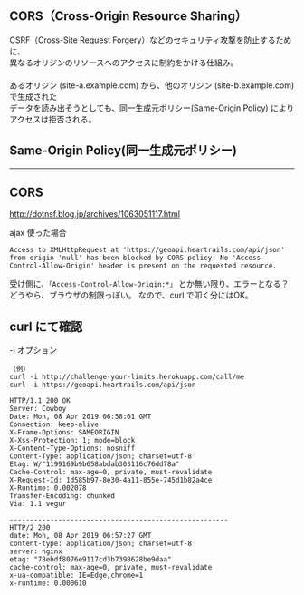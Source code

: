 ## CORS（Cross-Origin Resource Sharing）
CSRF（Cross-Site Request Forgery）などのセキュリティ攻撃を防止するために、  
異なるオリジンのリソースへのアクセスに制約をかける仕組み。  
　  
あるオリジン (site-a.example.com) から、他のオリジン (site-b.example.com) で生成された  
データを読み出そうとしても、同一生成元ポリシー(Same-Origin Policy) によりアクセスは拒否される。


## Same-Origin Policy(同一生成元ポリシー)

_________________________________________________________
## CORS
http://dotnsf.blog.jp/archives/1063051117.html  

ajax 使った場合
```
Access to XMLHttpRequest at 'https://geoapi.heartrails.com/api/json' from origin 'null' has been blocked by CORS policy: No 'Access-Control-Allow-Origin' header is present on the requested resource.
```

受け側に、```「Access-Control-Allow-Origin:*」``` とか無い限り、エラーとなる？
どうやら、ブラウザの制限っぽい。
なので、curl で叩く分にはOK。


## curl にて確認
-i オプション
```
（例）
curl -i http://challenge-your-limits.herokuapp.com/call/me
curl -i https://geoapi.heartrails.com/api/json
```
```
HTTP/1.1 200 OK
Server: Cowboy
Date: Mon, 08 Apr 2019 06:58:01 GMT
Connection: keep-alive
X-Frame-Options: SAMEORIGIN
X-Xss-Protection: 1; mode=block
X-Content-Type-Options: nosniff
Content-Type: application/json; charset=utf-8
Etag: W/"1199169b9b658abdab303116c76dd78a"
Cache-Control: max-age=0, private, must-revalidate
X-Request-Id: 1d585b97-8e30-4a11-855e-745d1b82a4ce
X-Runtime: 0.002078
Transfer-Encoding: chunked
Via: 1.1 vegur

------------------------------------------------------
HTTP/2 200 
date: Mon, 08 Apr 2019 06:57:27 GMT
content-type: application/json; charset=utf-8
server: nginx
etag: "78ebdf8076e9117cd3b7398628be9daa"
cache-control: max-age=0, private, must-revalidate
x-ua-compatible: IE=Edge,chrome=1
x-runtime: 0.000610
```


